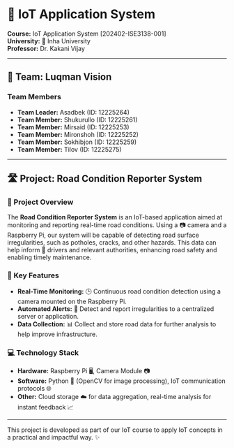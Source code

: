 # 🚀 IoT Application System  

**Course:** IoT Application System [202402-ISE3138-001]  
**University:** 🏫 Inha University  
**Professor:**  Dr. Kakani Vijay

---

## 👥 Team: Luqman Vision

### Team Members

- **Team Leader:** Asadbek (ID: 12225264)
- **Team Member:** Shukurullo (ID: 12225261)
- **Team Member:** Mirsaid (ID: 12225253)
- **Team Member:** Mironshoh (ID: 12225252)
- **Team Member:** Sokhibjon (ID: 12225259)
- **Team Member:** Tilov (ID: 12225275)

---

## 🛣️ Project: Road Condition Reporter System

### 📄 Project Overview

The **Road Condition Reporter System** is an IoT-based application aimed at monitoring and reporting real-time road conditions. Using a 📷 camera and a Raspberry Pi, our system will be capable of detecting road surface irregularities, such as potholes, cracks, and other hazards. This data can help inform 🚗 drivers and relevant authorities, enhancing road safety and enabling timely maintenance.

### 🌟 Key Features

- **Real-Time Monitoring:** 🕒 Continuous road condition detection using a camera mounted on the Raspberry Pi.
- **Automated Alerts:** 📢 Detect and report irregularities to a centralized server or application.
- **Data Collection:** 📊 Collect and store road data for further analysis to help improve infrastructure.

### 💻 Technology Stack

- **Hardware:** Raspberry Pi 🖥️, Camera Module 📷
- **Software:** Python 🐍 (OpenCV for image processing), IoT communication protocols 🌐
- **Other:** Cloud storage ☁️ for data aggregation, real-time analysis for instant feedback 📈

---

This project is developed as part of our IoT course to apply IoT concepts in a practical and impactful way. ✨
